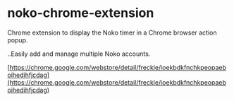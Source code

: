 noko-chrome-extension
==============

Chrome extension to display the Noko timer in a Chrome browser action popup.

..Easily add and manage multiple Noko accounts.

[https://chrome.google.com/webstore/detail/freckle/ioekbdkfnchkpeopaeboihedihfjcdag](https://chrome.google.com/webstore/detail/freckle/ioekbdkfnchkpeopaeboihedihfjcdag)
